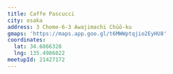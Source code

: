 ```yaml
---
title: Caffe Pascucci
city: osaka
address: 3 Chome-6-3 Awajimachi Chūō-ku
gmaps: 'https://maps.app.goo.gl/t6MWWptqjio2EyHU8'
coordinates:
  lat: 34.6866328
  lng: 135.4986822
meetupId: 21427172
---
```


